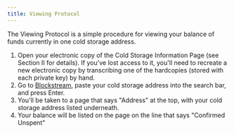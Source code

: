 ```yaml
---
title: Viewing Protocol
---
```


The Viewing Protocol is a simple procedure for viewing your balance of funds
currently in one cold storage address.

1. Open your electronic copy of the
<span class="warning">Cold Storage Information Page</span> (see Section II
for details). If you've lost access to it, you'll need to recreate a new
electronic copy by transcribing one of the hardcopies (stored with each private
key) by hand.
2. Go to [Blockstream](https://blockstream.info/), paste your
<span class="warning">cold storage address</span> into the search bar, and
press Enter.
3. You'll be taken to a page that says "Address" at the top, with your
<span class="warning">cold storage address</span> listed underneath.
4. Your balance will be listed on the page on the line that says "Confirmed Unspent"
